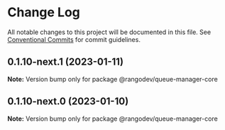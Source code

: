 # Change Log

All notable changes to this project will be documented in this file.
See [Conventional Commits](https://conventionalcommits.org) for commit guidelines.

## 0.1.10-next.1 (2023-01-11)

**Note:** Version bump only for package @rangodev/queue-manager-core

## 0.1.10-next.0 (2023-01-10)

**Note:** Version bump only for package @rangodev/queue-manager-core
